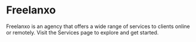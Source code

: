 # Freelanxo
Freelanxo is an agency that offers a wide range of services to clients online or remotely. Visit the Services page to explore and get started.
